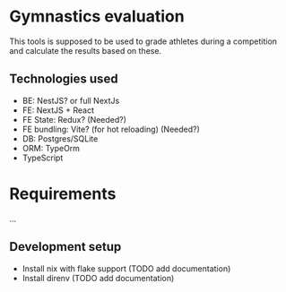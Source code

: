 # Gymnastics evaluation

This tools is supposed to be used to grade athletes during a competition and calculate the results based on these.


## Technologies used
- BE: NestJS? or full NextJs
- FE: NextJS + React
- FE State: Redux? (Needed?)
- FE bundling: Vite? (for hot reloading) (Needed?)
- DB: Postgres/SQLite
- ORM: TypeOrm
- TypeScript

# Requirements
...

## Development setup

- Install nix with flake support (TODO add documentation)
- Install direnv (TODO add documentation)
